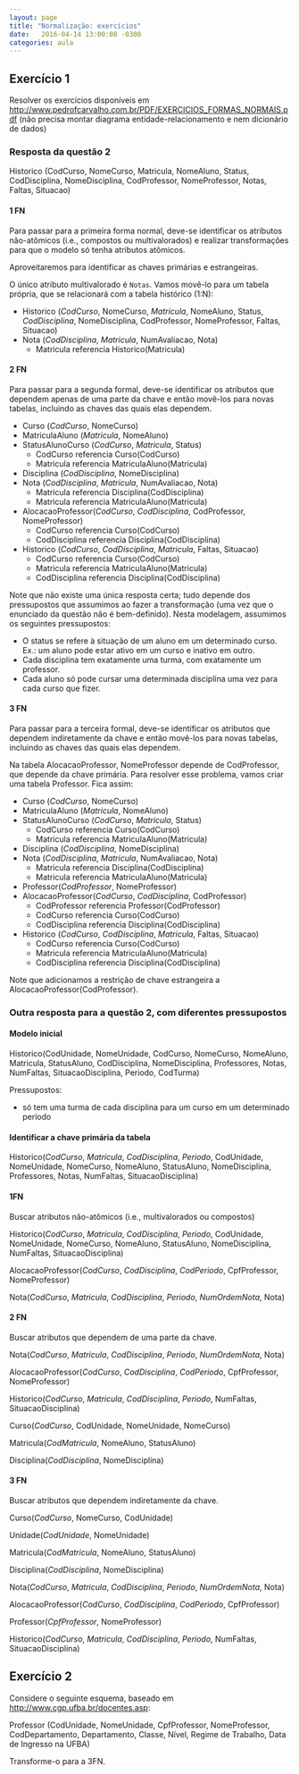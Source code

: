 ```yaml
---
layout: page
title: "Normalização: exercícios"
date:   2016-04-14 13:00:00 -0300
categories: aula
---
```


## Exercício 1

Resolver os exercícios disponíveis em <http://www.pedrofcarvalho.com.br/PDF/EXERCICIOS_FORMAS_NORMAIS.pdf> (não precisa montar diagrama entidade-relacionamento e nem dicionário de dados)

<!-- Outro: http://docente.ifrn.edu.br/nickersonferreira/disciplinas/programacao-com-acesso-a-banco-de-dados-3o-ano/lista-de-exercicios-01-normalizacao/view -->

### Resposta da questão 2

Historico (CodCurso, NomeCurso, Matricula, NomeAluno, Status, CodDisciplina, NomeDisciplina, CodProfessor, NomeProfessor, Notas, Faltas, Situacao)

#### 1 FN

Para passar para a primeira forma normal, deve-se identificar os atributos não-atômicos (i.e., compostos ou multivalorados) e realizar transformações para que o modelo só tenha atributos atômicos.

Aproveitaremos para identificar as chaves primárias e estrangeiras.

O único atributo multivalorado é `Notas`. Vamos movê-lo para um tabela própria, que se relacionará com a tabela histórico (1:N):


- Historico (_CodCurso_, NomeCurso, _Matricula_, NomeAluno, Status, _CodDisciplina_, NomeDisciplina, CodProfessor, NomeProfessor, Faltas, Situacao)
- Nota (_CodDisciplina_, _Matricula_, NumAvaliacao, Nota)
    - Matricula referencia Historico(Matricula)

#### 2 FN

Para passar para a segunda formal, deve-se identificar os atributos que dependem apenas de uma parte da chave e então movê-los para novas tabelas, incluindo as chaves das quais elas dependem.

- Curso (_CodCurso_, NomeCurso)
- MatriculaAluno (_Matricula_, NomeAluno)
- StatusAlunoCurso (_CodCurso_, _Matricula_, Status)
    + CodCurso referencia Curso(CodCurso)
    + Matricula referencia MatriculaAluno(Matricula)
- Disciplina (_CodDisciplina_, NomeDisciplina)
- Nota (_CodDisciplina_, _Matricula_, NumAvaliacao, Nota)
    - Matricula referencia Disciplina(CodDisciplina)
    - Matricula referencia MatriculaAluno(Matricula)
- AlocacaoProfessor(_CodCurso_, _CodDisciplina_, CodProfessor, NomeProfessor)
    + CodCurso referencia Curso(CodCurso)
    + CodDisciplina referencia Disciplina(CodDisciplina)
- Historico (_CodCurso_, _CodDisciplina_, _Matricula_, Faltas, Situacao)
    + CodCurso referencia Curso(CodCurso)
    + Matricula referencia MatriculaAluno(Matricula)
    + CodDisciplina referencia Disciplina(CodDisciplina)

Note que não existe uma única resposta certa; tudo depende dos pressupostos que assumimos ao fazer a transformação (uma vez que o enunciado da questão não é bem-definido). Nesta modelagem, assumimos os seguintes pressupostos:

- O status se refere à situação de um aluno em um determinado curso. Ex.: um aluno pode estar ativo em um curso e inativo em outro.
- Cada disciplina tem exatamente uma turma, com exatamente um professor.
- Cada aluno só pode cursar uma determinada disciplina uma vez para cada curso que fizer.

#### 3 FN

Para passar para a terceira formal, deve-se identificar os atributos que dependem indiretamente da chave e então movê-los para novas tabelas, incluindo as chaves das quais elas dependem.

Na tabela AlocacaoProfessor, NomeProfessor depende de CodProfessor, que depende da chave primária. Para resolver esse problema, vamos criar uma tabela Professor. Fica assim:

- Curso (_CodCurso_, NomeCurso)
- MatriculaAluno (_Matricula_, NomeAluno)
- StatusAlunoCurso (_CodCurso_, _Matricula_, Status)
    + CodCurso referencia Curso(CodCurso)
    + Matricula referencia MatriculaAluno(Matricula)
- Disciplina (_CodDisciplina_, NomeDisciplina)
- Nota (_CodDisciplina_, _Matricula_, NumAvaliacao, Nota)
    - Matricula referencia Disciplina(CodDisciplina)
    - Matricula referencia MatriculaAluno(Matricula)
- Professor(_CodProfessor_, NomeProfessor)
- AlocacaoProfessor(_CodCurso_, _CodDisciplina_, CodProfessor)
    + CodProfessor referencia Professor(CodProfessor)
    + CodCurso referencia Curso(CodCurso)
    + CodDisciplina referencia Disciplina(CodDisciplina)
- Historico (_CodCurso_, _CodDisciplina_, _Matricula_, Faltas, Situacao)
    + CodCurso referencia Curso(CodCurso)
    + Matricula referencia MatriculaAluno(Matricula)
    + CodDisciplina referencia Disciplina(CodDisciplina)

Note que adicionamos a restrição de chave estrangeira a AlocacaoProfessor(CodProfessor).

### Outra resposta para a questão 2, com diferentes pressupostos

#### Modelo inicial

Historico(CodUnidade, NomeUnidade, CodCurso, NomeCurso, NomeAluno, Matricula, StatusAluno, CodDisciplina, NomeDisciplina, Professores, Notas, NumFaltas, SituacaoDisciplina, Periodo, CodTurma)

Pressupostos:

- só tem uma turma de cada disciplina para um curso em um determinado período

#### Identificar a chave primária da tabela

Historico(*CodCurso*, *Matricula*, *CodDisciplina*, *Periodo*, CodUnidade, NomeUnidade, NomeCurso, NomeAluno, StatusAluno, NomeDisciplina, Professores, Notas, NumFaltas, SituacaoDisciplina)

#### 1FN

Buscar atributos não-atômicos (i.e., multivalorados ou compostos)

Historico(*CodCurso*, *Matricula*, *CodDisciplina*, *Periodo*, CodUnidade, NomeUnidade, NomeCurso, NomeAluno, StatusAluno, NomeDisciplina, NumFaltas, SituacaoDisciplina)

AlocacaoProfessor(*CodCurso*, *CodDisciplina*, *CodPeriodo*, CpfProfessor, NomeProfessor)

Nota(*CodCurso*, *Matricula*, *CodDisciplina*, *Periodo*, *NumOrdemNota*, Nota)

#### 2 FN

Buscar atributos que dependem de uma parte da chave.

Nota(*CodCurso*, *Matricula*, *CodDisciplina*, *Periodo*, *NumOrdemNota*, Nota)

AlocacaoProfessor(*CodCurso*, *CodDisciplina*, *CodPeriodo*, CpfProfessor, NomeProfessor)

Historico(*CodCurso*, *Matricula*, *CodDisciplina*, *Periodo*, NumFaltas, SituacaoDisciplina)

Curso(*CodCurso*, CodUnidade, NomeUnidade, NomeCurso)

Matricula(*CodMatricula*, NomeAluno, StatusAluno)

Disciplina(*CodDisciplina*, NomeDisciplina)

#### 3 FN

Buscar atributos que dependem indiretamente da chave.

Curso(*CodCurso*, NomeCurso, CodUnidade)

Unidade(*CodUnidade*, NomeUnidade)

Matricula(*CodMatricula*, NomeAluno, StatusAluno)

Disciplina(*CodDisciplina*, NomeDisciplina)

Nota(*CodCurso*, *Matricula*, *CodDisciplina*, *Periodo*, *NumOrdemNota*, Nota)

AlocacaoProfessor(*CodCurso*, *CodDisciplina*, *CodPeriodo*, CpfProfessor)

Professor(*CpfProfessor*, NomeProfessor)

Historico(*CodCurso*, *Matricula*, *CodDisciplina*, *Periodo*, NumFaltas, SituacaoDisciplina)

## Exercício 2

Considere o seguinte esquema, baseado em <http://www.cgp.ufba.br/docentes.asp>:

Professor (CodUnidade, NomeUnidade, CpfProfessor, NomeProfessor, CodDepartamento, Departamento, Classe, Nível, Regime de Trabalho, Data de Ingresso na UFBA)

Transforme-o para a 3FN.

